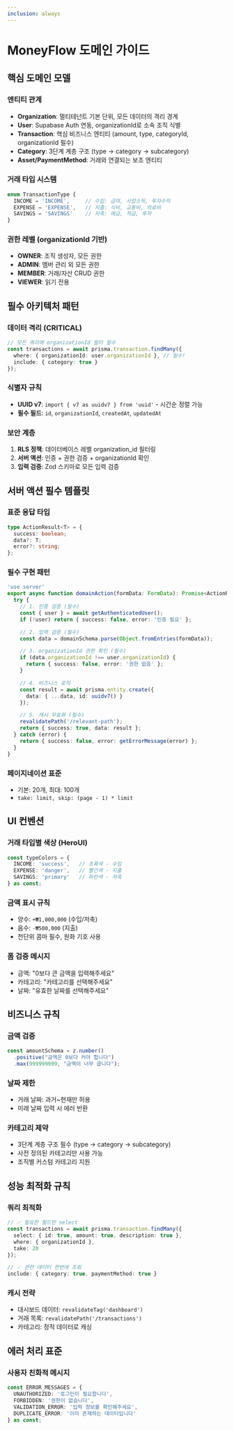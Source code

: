 ```yaml
---
inclusion: always
---
```


# MoneyFlow 도메인 가이드

## 핵심 도메인 모델

### 엔티티 관계
- **Organization**: 멀티테넌트 기본 단위, 모든 데이터의 격리 경계
- **User**: Supabase Auth 연동, organizationId로 소속 조직 식별
- **Transaction**: 핵심 비즈니스 엔티티 (amount, type, categoryId, organizationId 필수)
- **Category**: 3단계 계층 구조 (type → category → subcategory)
- **Asset/PaymentMethod**: 거래와 연결되는 보조 엔티티

### 거래 타입 시스템
```typescript
enum TransactionType {
  INCOME = 'INCOME',     // 수입: 급여, 사업소득, 투자수익
  EXPENSE = 'EXPENSE',   // 지출: 식비, 교통비, 의료비
  SAVINGS = 'SAVINGS'    // 저축: 예금, 적금, 투자
}
```

### 권한 레벨 (organizationId 기반)
- **OWNER**: 조직 생성자, 모든 권한
- **ADMIN**: 멤버 관리 외 모든 권한  
- **MEMBER**: 거래/자산 CRUD 권한
- **VIEWER**: 읽기 전용

## 필수 아키텍처 패턴

### 데이터 격리 (CRITICAL)
```typescript
// 모든 쿼리에 organizationId 필터 필수
const transactions = await prisma.transaction.findMany({
  where: { organizationId: user.organizationId }, // 필수!
  include: { category: true }
});
```

### 식별자 규칙
- **UUID v7**: `import { v7 as uuidv7 } from 'uuid'` - 시간순 정렬 가능
- **필수 필드**: `id`, `organizationId`, `createdAt`, `updatedAt`

### 보안 계층
1. **RLS 정책**: 데이터베이스 레벨 organization_id 필터링
2. **서버 액션**: 인증 + 권한 검증 + organizationId 확인
3. **입력 검증**: Zod 스키마로 모든 입력 검증

## 서버 액션 필수 템플릿

### 표준 응답 타입
```typescript
type ActionResult<T> = {
  success: boolean;
  data?: T;
  error?: string;
};
```

### 필수 구현 패턴
```typescript
'use server'
export async function domainAction(formData: FormData): Promise<ActionResult<T>> {
  try {
    // 1. 인증 검증 (필수)
    const { user } = await getAuthenticatedUser();
    if (!user) return { success: false, error: '인증 필요' };

    // 2. 입력 검증 (필수)
    const data = domainSchema.parse(Object.fromEntries(formData));

    // 3. organizationId 권한 확인 (필수)
    if (data.organizationId !== user.organizationId) {
      return { success: false, error: '권한 없음' };
    }

    // 4. 비즈니스 로직
    const result = await prisma.entity.create({
      data: { ...data, id: uuidv7() }
    });

    // 5. 캐시 무효화 (필수)
    revalidatePath('/relevant-path');
    return { success: true, data: result };
  } catch (error) {
    return { success: false, error: getErrorMessage(error) };
  }
}
```

### 페이지네이션 표준
- 기본: 20개, 최대: 100개
- `take: limit, skip: (page - 1) * limit`

## UI 컨벤션

### 거래 타입별 색상 (HeroUI)
```typescript
const typeColors = {
  INCOME: 'success',   // 초록색 - 수입
  EXPENSE: 'danger',   // 빨간색 - 지출  
  SAVINGS: 'primary'   // 파란색 - 저축
} as const;
```

### 금액 표시 규칙
- 양수: `+₩1,000,000` (수입/저축)
- 음수: `-₩500,000` (지출)
- 천단위 콤마 필수, 원화 기호 사용

### 폼 검증 메시지
- 금액: "0보다 큰 금액을 입력해주세요"
- 카테고리: "카테고리를 선택해주세요"
- 날짜: "유효한 날짜를 선택해주세요"

## 비즈니스 규칙

### 금액 검증
```typescript
const amountSchema = z.number()
  .positive("금액은 0보다 커야 합니다")
  .max(999999999, "금액이 너무 큽니다");
```

### 날짜 제한
- 거래 날짜: 과거~현재만 허용
- 미래 날짜 입력 시 에러 반환

### 카테고리 제약
- 3단계 계층 구조 필수 (type → category → subcategory)
- 사전 정의된 카테고리만 사용 가능
- 조직별 커스텀 카테고리 지원

## 성능 최적화 규칙

### 쿼리 최적화
```typescript
// ✅ 필요한 필드만 select
const transactions = await prisma.transaction.findMany({
  select: { id: true, amount: true, description: true },
  where: { organizationId },
  take: 20
});

// ✅ 관련 데이터 한번에 조회
include: { category: true, paymentMethod: true }
```

### 캐시 전략
- 대시보드 데이터: `revalidateTag('dashboard')`
- 거래 목록: `revalidatePath('/transactions')`
- 카테고리: 정적 데이터로 캐싱

## 에러 처리 표준

### 사용자 친화적 메시지
```typescript
const ERROR_MESSAGES = {
  UNAUTHORIZED: '로그인이 필요합니다',
  FORBIDDEN: '권한이 없습니다',
  VALIDATION_ERROR: '입력 정보를 확인해주세요',
  DUPLICATE_ERROR: '이미 존재하는 데이터입니다'
} as const;
```